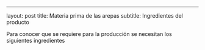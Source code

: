 ---
layout: post
title: Materia prima de las arepas
subtitle: Ingredientes del producto

Para conocer que se requiere para la producción se necesitan los siguientes ingredientes

<head>
    <title>Combining Cells in HTML Table</title>
    <style>
        table {
            border-collapse: collapse;
            margin: 0 auto;
        }

        table, th, td {
            border: 1px solid black;
            text-align: center;
        }

        th, td {
            padding: 8px;
        }
    </style>
</head>
<body>
    <table>
        <tr>
            <th colspan="3">Combined Cells</th>
        </tr>
        <tr>
            <td colspan="2">Cell 1</td>
            <td>Cell 2</td>
        </tr>
        <tr>
            <td>Cell 3</td>
            <td colspan="2">Cell 4</td>
        </tr>
    </table>
</body>
